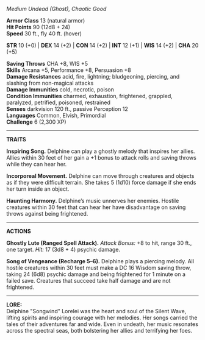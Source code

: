 _Medium Undead (Ghost), Chaotic Good_

**Armor Class** 13 (natural armor)  
**Hit Points** 90 (12d8 + 24)  
**Speed** 30 ft., fly 40 ft. (hover)

**STR** 10 (+0) | **DEX** 14 (+2) | **CON** 14 (+2) | **INT** 12 (+1) | **WIS** 14 (+2) | **CHA** 20 (+5)

**Saving Throws** CHA +8, WIS +5  
**Skills** Arcana +5, Performance +8, Persuasion +8  
**Damage Resistances** acid, fire, lightning; bludgeoning, piercing, and slashing from non-magical attacks  
**Damage Immunities** cold, necrotic, poison  
**Condition Immunities** charmed, exhaustion, frightened, grappled, paralyzed, petrified, poisoned, restrained  
**Senses** darkvision 120 ft., passive Perception 12  
**Languages** Common, Elvish, Primordial  
**Challenge** 6 (2,300 XP)

---

**TRAITS**

**Inspiring Song.** Delphine can play a ghostly melody that inspires her allies. Allies within 30 feet of her gain a +1 bonus to attack rolls and saving throws while they can hear her.

**Incorporeal Movement.** Delphine can move through creatures and objects as if they were difficult terrain. She takes 5 (1d10) force damage if she ends her turn inside an object.

**Haunting Harmony.** Delphine’s music unnerves her enemies. Hostile creatures within 30 feet that can hear her have disadvantage on saving throws against being frightened.

---

**ACTIONS**

**Ghostly Lute (Ranged Spell Attack).** _Attack Bonus:_ +8 to hit, range 30 ft., one target. _Hit:_ 17 (3d8 + 4) psychic damage.

**Song of Vengeance (Recharge 5–6).** Delphine plays a piercing melody. All hostile creatures within 30 feet must make a DC 16 Wisdom saving throw, taking 24 (6d8) psychic damage and being frightened for 1 minute on a failed save. Creatures that succeed take half damage and are not frightened.

---

**LORE:**  
Delphine "Songwind" Lorelei was the heart and soul of the Silent Wave, lifting spirits and inspiring courage with her melodies. Her songs carried the tales of their adventures far and wide. Even in undeath, her music resonates across the spectral seas, both bolstering her allies and terrifying her foes.
